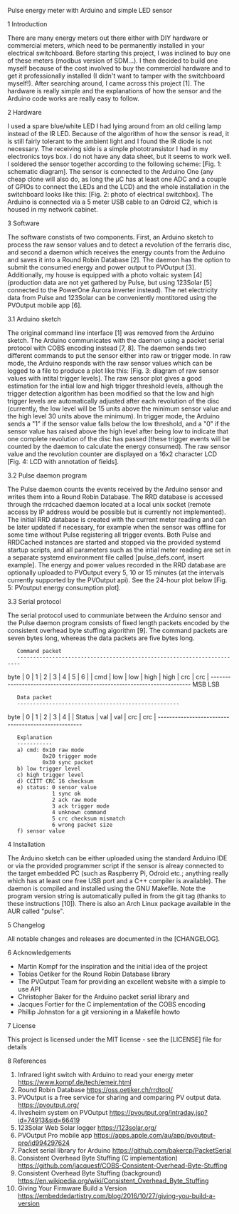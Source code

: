 Pulse energy meter with Arduino and simple LED sensor

1 Introduction

There are many energy meters out there either with DIY hardware or commercial meters, which need to be permanently installed in your electrical switchboard. Before starting this project, I was inclined to buy one of these meters (modbus version of SDM...). I then decided to build one myself because of the cost involved to buy the commercial hardware and to get it professionally installed (I didn't want to tamper with the switchboard myself!). After searching around, I came across this project [1]. The hardware is really simple and the explanations of how the sensor and the Arduino code works are really easy to follow.

2 Hardware

I used a spare blue/white LED I had lying around from an old ceiling lamp instead of the IR LED. Because of the algorithm of how the sensor is read, it is still fairly tolerant to the ambient light and I found the IR diode is not necessary. The receiving side is a simple phototransistor I had in my electronics toys box. I do not have any data sheet, but it seems to work well. I soldered the sensor together according to the following scheme: [Fig. 1: schematic diagram]. The sensor is connected to the Arduino One (any cheap clone will also do, as long the µC has at least one ADC and a couple of GPIOs to connect the LEDs and the LCD) and the whole installation in the switchboard looks like this: [Fig. 2: photo of electrical switchbox]. The Arduino is connected via a 5 meter USB cable to an Odroid C2, which is housed in my network cabinet.

3 Software

The software constists of two components. First, an Arduino sketch to process the raw sensor values and to detect a revolution of the ferraris disc, and second a daemon which receives the energy counts from the Arduino and saves it into a Round Robin Database [2]. The daemon has the option to submit the consumed energy and power output to PVOutput [3]. Additionally, my house is equipped with a photo voltaic system [4] (production data are not yet gathered by Pulse, but using 123Solar [5] connected to the PowerOne Aurora inverter instead). The net electricity data from Pulse and 123Solar can be conveniently montitored using the PVOutput mobile app [6].

3.1 Arduino sketch

The original command line interface [1] was removed from the Arduino sketch. The Arduino communicates with the daemon using a packet serial protocol with COBS encoding instead [7, 8]. The daemon sends two different commands to put the sensor either into raw or trigger mode. In raw mode, the Arduino responds with the raw sensor values which can be logged to a file to produce a plot like this: [Fig. 3: diagram of raw sensor values with intital trigger levels]. The raw sensor plot gives a good estimation for the intial low and high trigger threshold levels, although the trigger detection algorithm has been modified so that the low and high trigger levels are automatically adjusted after each revolution of the disc (currently, the low level will be 15 units above the minimum sensor value and the high level 30 units above the minimum). In trigger mode, the Arduino sends a "1" if the sensor value falls below the low threshold, and a "0" if the sensor value has raised above the high level after being low to indicate that one complete revolution of the disc has passed (these trigger events will be counted by the daemon to calculate the energy consumed). The raw sensor value and the revolution counter are displayed on a 16x2 character LCD [Fig. 4: LCD with annotation of fields].

3.2 Pulse daemon program

The Pulse daemon counts the events received by the Arduino sensor and writes them into a Round Robin Database. The RRD database is accessed through the rrdcached daemon located at a local unix socket (remote access by IP address would be possible but is currently not implemented). The initial RRD database is created with the current meter reading and can be later updated if necessary, for example when the sensor was offline for some time without Pulse registering all trigger events. Both Pulse and RRDCached instances are started and stopped via the provided systemd startup scripts, and all parameters such as the intial meter reading are set in a separate systemd environment file called [pulse_defs.conf, insert example]. The energy and power values recorded in the RRD database are optionally uploaded to PVOutput every 5, 10 or 15 minutes (at the intervals currently supported by the PVOutput api). See the 24-hour plot below [Fig. 5: PVoutput energy consumption plot].

3.3 Serial protocol

The serial protocol used to communiate between the Arduino sensor and the Pulse daemon program consists of fixed length packets encoded by the consistent overhead byte stuffing algorithm [9]. The command packets are seven bytes long, whereas the data packets are five bytes long.

       Command packet
       -----------------------------------------------------------------------
 byte  |    0    |    1    |    2    |    3    |    4    |    5    |    6    |
       |   cmd   |   low   |   low   |   high  |   high  |   crc   |   crc   |
       -----------------------------------------------------------------------
                     MSB       LSB

       Data packet
       ---------------------------------------------------
 byte  |    0    |    1    |    2    |    3    |    4    |
       | Status  |   val   |   val   |   crc   |   crc   |
       ---------------------------------------------------

       Explanation
       -----------
       a) cmd: 0x10 raw mode
               0x20 trigger mode
               0x30 sync packet
       b) low trigger level
       c) high trigger level
       d) CCITT CRC 16 checksum
       e) status: 0 sensor value
                  1 sync ok
                  2 ack raw mode 
                  3 ack trigger mode
                  4 unknown command
                  5 crc checksum mismatch
                  6 wrong packet size
       f) sensor value


4 Installation

The Arduino sketch can be either uploaded using the standard Arduino IDE or via the provided programmer script if the sensor is alreay connected to the target embedded PC (such as Raspberry Pi, Odroid etc.; anything really which has at least one free USB port and a C++ compiler is available). The daemon is compiled and installed using the GNU Makefile. Note the program version string is automatically pulled in from the git tag (thanks to these instructions [10]). There is also an Arch Linux package available in the AUR called "pulse".

5 Changelog

All notable changes and releases are documented in the [CHANGELOG].

6 Acknowledgements

 - Martin Kompf for the inspiration and the initial idea of the project
 - Tobias Oetiker for the Round Robin Database library
 - The PVOutput Team for providing an excellent website with a simple to use API
 - Christopher Baker for the Arduino packet serial library and 
 - Jacques Fortier for the C implementation of the COBS encoding
 - Phillip Johnston for a git versioning in a Makefile howto

7 License

This project is licensed under the MIT license - see the [LICENSE] file for details

8 References

1.  Infrared light switch with Arduino to read your energy meter
    https://www.kompf.de/tech/emeir.html
2.  Round Robin Database
    https://oss.oetiker.ch/rrdtool/
3.  PVOutput is a free service for sharing and comparing PV output data.
    https://pvoutput.org/
4.  Ilvesheim system on PVOutput
    https://pvoutput.org/intraday.jsp?id=74913&sid=66419
5.  123Solar Web Solar logger
    https://123solar.org/
6.  PVOutput Pro mobile app
    https://apps.apple.com/au/app/pvoutput-pro/id994297624
7.  Packet serial library for Arduino
    https://github.com/bakercp/PacketSerial
8.  Consistent Overhead Byte Stuffing (C implementation)
    https://github.com/jacquesf/COBS-Consistent-Overhead-Byte-Stuffing
9.  Consistent Overhead Byte Stuffing (background)
    https://en.wikipedia.org/wiki/Consistent_Overhead_Byte_Stuffing
10. Giving Your Firmware Build a Version
    https://embeddedartistry.com/blog/2016/10/27/giving-you-build-a-version
